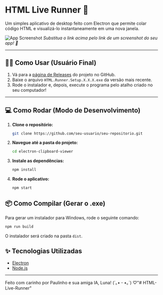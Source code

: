 # HTML Live Runner 🚀

Um simples aplicativo de desktop feito com Electron que permite colar código HTML e visualizá-lo instantaneamente em uma nova janela.

![App Screenshot](https://i.imgur.com/YOUR_SCREENSHOT.png) 
*Substitua o link acima pelo link de um screenshot do seu app! 📸*

---

## 👩‍💻 Como Usar (Usuário Final)

1. Vá para a [página de Releases](https://github.com/seu-usuario/seu-repositorio/releases) do projeto no GitHub.
2. Baixe o arquivo `HTML.Runner.Setup.X.X.X.exe` da versão mais recente.
3. Rode o instalador e, depois, execute o programa pelo atalho criado no seu computador!

---

## 💻 Como Rodar (Modo de Desenvolvimento)

1.  **Clone o repositório:**
    ```bash
    git clone https://github.com/seu-usuario/seu-repositorio.git
    ```

2.  **Navegue até a pasta do projeto:**
    ```bash
    cd electron-clipboard-viewer
    ```

3.  **Instale as dependências:**
    ```bash
    npm install
    ```

4.  **Rode o aplicativo:**
    ```bash
    npm start
    ```

## 📦 Como Compilar (Gerar o .exe)

Para gerar um instalador para Windows, rode o seguinte comando:

```bash
npm run build
```

O instalador será criado na pasta `dist`.

## ✨ Tecnologias Utilizadas

- [Electron](https://www.electronjs.org/)
- [Node.js](https://nodejs.org/)

---

Feito com carinho por Paulinho e sua amiga IA, Luna! (´｡• ᵕ •｡`) ♡"# HTML-Live-Runner" 
